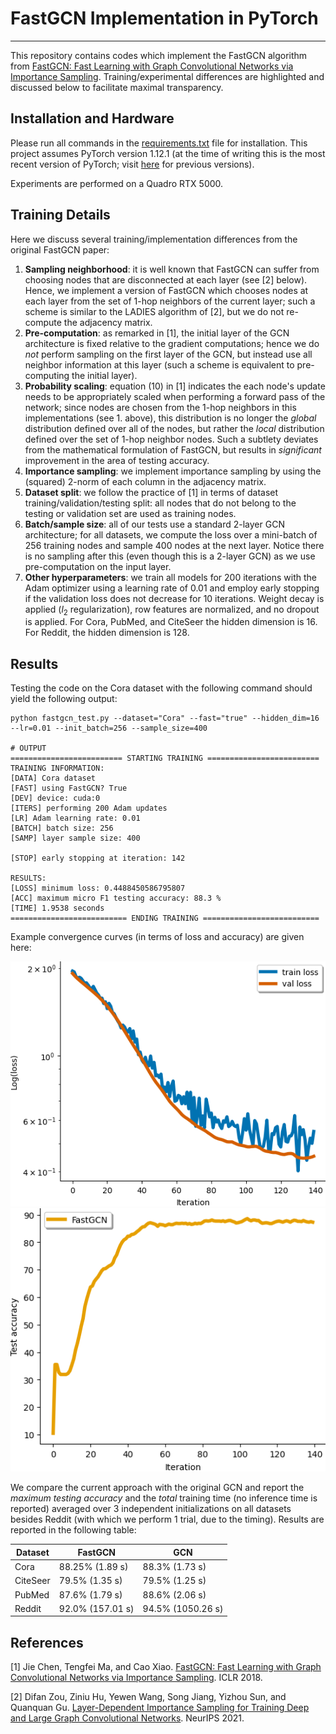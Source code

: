 # FastGCN Implementation in PyTorch
---

This repository contains codes which implement the FastGCN algorithm from [FastGCN: Fast Learning with Graph Convolutional Networks via Importance Sampling](https://arxiv.org/abs/1801.10247). Training/experimental differences are highlighted and discussed below to facilitate maximal transparency.


## Installation and Hardware

Please run all commands in the [requirements.txt](requirements.txt) file for installation. This project assumes PyTorch version 1.12.1 (at the time of writing this is the most recent version of PyTorch; visit [here](https://pytorch.org/get-started/previous-versions/) for previous versions).

Experiments are performed on a Quadro RTX 5000.

## Training Details

Here we discuss several training/implementation differences from the original FastGCN paper:

1. **Sampling neighborhood**: it is well known that FastGCN can suffer from choosing nodes that are disconnected at each layer (see [2] below). Hence, we implement a version of FastGCN which chooses nodes at each layer from the set of 1-hop neighbors of the current layer; such a scheme is similar to the LADIES algorithm of [2], but we do not re-compute the adjacency matrix.
2. **Pre-computation**: as remarked in [1], the initial layer of the GCN architecture is fixed relative to the gradient computations; hence we do _not_ perform sampling on the first layer of the GCN, but instead use all neighbor information at this layer (such a scheme is equivalent to pre-computing the initial layer).
3. **Probability scaling**: equation (10) in [1] indicates the each node's update needs to be appropriately scaled when performing a forward pass of the network; since nodes are chosen from the 1-hop neighbors in this implementations (see 1. above), this distribution is no longer the _global_ distribution defined over all of the nodes, but rather the _local_ distribution defined over the set of 1-hop neighbor nodes. Such a subtlety deviates from the mathematical formulation of FastGCN, but results in _significant_ improvement in the area of testing accuracy.
4. **Importance sampling**: we implement importance sampling by using the (squared) 2-norm of each column in the adjacency matrix.
5. **Dataset split**: we follow the practice of [1] in terms of dataset training/validation/testing split: all nodes that do not belong to the testing or validation set are used as training nodes.
6. **Batch/sample size**: all of our tests use a standard 2-layer GCN architecture; for all datasets, we compute the loss over a mini-batch of 256 training nodes and sample 400 nodes at the next layer. Notice there is no sampling after this (even though this is a 2-layer GCN) as we use pre-computation on the input layer.
7. **Other hyperparameters**: we train all models for 200 iterations with the Adam optimizer using a learning rate of 0.01 and employ early stopping if the validation loss does not decrease for 10 iterations. Weight decay is applied ($l_2$ regularization), row features are normalized, and no dropout is applied. For Cora, PubMed, and CiteSeer the hidden dimension is 16. For Reddit, the hidden dimension is 128.

## Results

Testing the code on the Cora dataset with the following command should yield the following output:

```
python fastgcn_test.py --dataset="Cora" --fast="true" --hidden_dim=16 --lr=0.01 --init_batch=256 --sample_size=400

# OUTPUT
========================= STARTING TRAINING =========================
TRAINING INFORMATION:
[DATA] Cora dataset
[FAST] using FastGCN? True
[DEV] device: cuda:0
[ITERS] performing 200 Adam updates
[LR] Adam learning rate: 0.01
[BATCH] batch size: 256
[SAMP] layer sample size: 400

[STOP] early stopping at iteration: 142

RESULTS:
[LOSS] minimum loss: 0.4488450586795807
[ACC] maximum micro F1 testing accuracy: 88.3 %
[TIME] 1.9538 seconds
========================== ENDING TRAINING ==========================
```

Example convergence curves (in terms of loss and accuracy) are given here:

![Loss curves](results/train_loss.png)
![Accuracy curve](results/testing_accuracy.png)

We compare the current approach with the original GCN and report the _maximum testing accuracy_ and the _total_ training time (no inference time is reported) averaged over 3 independent initializations on all datasets besides Reddit (with which we perform 1 trial, due to the timing). Results are reported in the following table:

| Dataset | FastGCN | GCN |
| --- | --- | --- |
| Cora | 88.25% (1.89 s) | 88.3% (1.73 s) |
| CiteSeer | 79.5% (1.35 s) | 79.5% (1.25 s) |
| PubMed | 87.6% (1.79 s) | 88.6% (2.06 s) |
| Reddit | 92.0% (157.01 s) | 94.5% (1050.26 s) |

## References

[1] Jie Chen, Tengfei Ma, and Cao Xiao. [FastGCN: Fast Learning with Graph Convolutional Networks via Importance Sampling](https://arxiv.org/abs/1801.10247). ICLR 2018.

[2] Difan Zou, Ziniu Hu, Yewen Wang, Song Jiang, Yizhou Sun, and Quanquan Gu. [Layer-Dependent Importance Sampling for Training Deep and Large Graph Convolutional Networks](https://proceedings.neurips.cc/paper/2019/file/91ba4a4478a66bee9812b0804b6f9d1b-Paper.pdf). NeurIPS 2021.